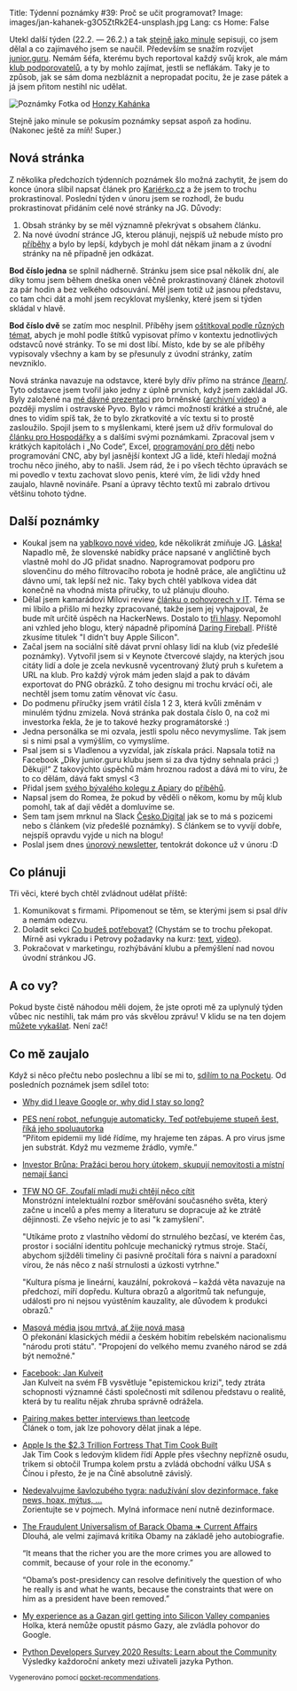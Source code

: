 Title: Týdenní poznámky #39: Proč se učit programovat?
Image: images/jan-kahanek-g3O5ZtRk2E4-unsplash.jpg
Lang: cs
Home: False


Utekl další týden (22.2. — 26.2.) a tak [stejně jako minule]({filename}/2021-02-19_tydenni-poznamky-38-klub-zacina-vydelavat.md) sepisuji, co jsem dělal a co zajímavého jsem se naučil. Především se snažím rozvíjet [junior.guru](https://junior.guru/). Nemám šéfa, kterému bych reportoval každý svůj krok, ale mám [klub podporovatelů](https://junior.guru/club/), a ty by mohlo zajímat, jestli se neflákám. Taky je to způsob, jak se sám doma nezbláznit a nepropadat pocitu, že je zase pátek a já jsem přitom nestihl nic udělat.

![Poznámky]({static}/images/jan-kahanek-g3O5ZtRk2E4-unsplash.jpg)
Fotka od [Honzy Kahánka](https://unsplash.com/@honza_kahanek)

Stejně jako minule se pokusím poznámky sepsat aspoň za hodinu. (Nakonec ještě za míň! Super.)


## Nová stránka

Z několika předchozích týdenních poznámek šlo možná zachytit, že jsem do konce února slíbil napsat článek pro [Kariérko.cz](https://karierko.cz/) a že jsem to trochu prokrastinoval. Poslední týden v únoru jsem se rozhodl, že budu prokrastinovat přidáním celé nové stránky na JG. Důvody:

1. Obsah stránky by se měl významně překrývat s obsahem článku.
2. Na nové úvodní stránce JG, kterou plánuji, nejspíš už nebude místo pro [příběhy](https://junior.guru/#stories) a bylo by lepší, kdybych je mohl dát někam jinam a z úvodní stránky na ně případně jen odkázat.

**Bod číslo jedna** se splnil nádherně. Stránku jsem sice psal několik dní, ale díky tomu jsem během dneška onen věčně prokrastinovaný článek zhotovil za pár hodin a bez velkého odsouvání. Měl jsem totiž už jasnou představu, co tam chci dát a mohl jsem recyklovat myšlenky, které jsem si týden skládal v hlavě.

**Bod číslo dvě** se zatím moc nesplnil. Příběhy jsem [oštítkoval podle různých témat](https://github.com/honzajavorek/junior.guru/blob/master/juniorguru/data/stories.yml), abych je mohl podle štítků vypisovat přímo v kontextu jednotlivých odstavců nové stránky. To se mi dost líbí. Místo, kde by se ale příběhy vypisovaly všechny a kam by se přesunuly z úvodní stránky, zatím nevzniklo.

Nová stránka navazuje na odstavce, které byly dřív přímo na stránce [/learn/](https://junior.guru/learn/). Tyto odstavce jsem tvořil jako jedny z úplně prvních, když jsem zakládal JG. Byly založené na [mé dávné prezentaci](https://honzajavorek.github.io/jak-se-naucit-programovat/jak-se-naucit-programovat/) pro brněnské ([archivní video](https://www.youtube.com/watch?v=B8DYsKDz63Y)) a později myslím i ostravské Pyvo. Bylo v rámci možností krátké a stručné, ale dnes to vidím spíš tak, že to bylo zkratkovité a víc textu si to prostě zasloužilo. Spojil jsem to s myšlenkami, které jsem už dřív formuloval do [článku pro Hospodářky](https://nazory.ihned.cz/c7-66842510-ofofc-cf514314230baa8) a s dalšími svými poznámkami. Zpracoval jsem v krátkých kapitolách i „No Code“, Excel, [programování pro děti](https://junior.guru/motivation/#kids) nebo programování CNC, aby byl jasnější kontext JG a lidé, kteří hledají možná trochu něco jiného, aby to našli. Jsem rád, že i po všech těchto úpravách se mi povedlo v textu zachovat slovo penis, které vím, že lidi vždy hned zaujalo, hlavně novináře. Psaní a úpravy těchto textů mi zabralo drtivou většinu tohoto týdne.


## Další poznámky

- Koukal jsem na [yablkovo nové video](https://www.youtube.com/watch?v=3-wsqhCK-wU), kde několikrát zmiňuje JG. [Láska!](https://twitter.com/honzajavorek/status/1365023949176909833) Napadlo mě, že slovenské nabídky práce napsané v angličtině bych vlastně mohl do JG přidat snadno. Naprogramovat podporu pro slovenčinu do mého filtrovacího robota je hodně práce, ale angličtinu už dávno umí, tak lepší než nic. Taky bych chtěl yablkova videa dát konečně na vhodná místa příručky, to už plánuju dlouho.
- Dělal jsem kamarádovi Mílovi review [článku o pohovorech v IT](https://milavotradovec.cz/blog/pairing-makes-better-interviews-than-leetcode/). Téma se mi líbilo a přišlo mi hezky zpracované, takže jsem jej vyhajpoval, že bude mít určitě úspěch na HackerNews. Dostalo to [tři hlasy](https://news.ycombinator.com/item?id=26238905). Nepomohl ani vzhled jeho blogu, který nápadně připomíná [Daring Fireball](https://daringfireball.net/). Příště zkusíme titulek "I didn't buy Apple Silicon".
- Začal jsem na sociální sítě dávat první ohlasy lidí na klub (viz předešlé poznámky). Vytvořil jsem si v Keynote čtvercové slajdy, na kterých jsou citáty lidí a dole je zcela nevkusně vycentrovaný žlutý pruh s kuřetem a URL na klub. Pro každý výrok mám jeden slajd a pak to dávám exportovat do PNG obrázků. Z toho designu mi trochu krvácí oči, ale nechtěl jsem tomu zatím věnovat víc času.
- Do podmenu příručky jsem vrátil čísla 1 2 3, která kvůli změnám v minulém týdnu zmizela. Nová stránka pak dostala číslo 0, na což mi investorka řekla, že je to takové hezky programátorské :)
- Jedna personálka se mi ozvala, jestli spolu něco nevymyslíme. Tak jsem si s nimi psal a vymýšlím, co vymyslíme.
- Psal jsem si s Vladlenou a vyzvídal, jak získala práci. Napsala totiž na Facebook „Díky junior.guru klubu jsem si za dva týdny sehnala práci ;) Děkuji!“ Z takovýchto úspěchů mám hroznou radost a dává mi to víru, že to co dělám, dává fakt smysl <3
- Přidal jsem [svého bývalého kolegu z Apiary](https://www.podnikatel.cz/clanky/na-kvetinove-farme-vsazeji-na-cerstvost-a-lokalnost-jak-jejich-byznys-funguje/) do [příběhů](https://junior.guru/#stories).
- Napsal jsem do Romea, že pokud by věděli o někom, komu by můj klub pomohl, tak ať dají vědět a domluvíme se.
- Sem tam jsem mrknul na Slack [Česko.Digital](https://cesko.digital/) jak se to má s pozicemi nebo s článkem (viz předešlé poznámky). S článkem se to vyvíjí dobře, nejspíš opravdu vyjde u nich na blogu!
- Poslal jsem dnes [únorový newsletter](https://us3.campaign-archive.com/?u=7d3f89ef9b2ed953ddf4ff5f6&id=0084d29320), tentokrát dokonce už v únoru :D


## Co plánuji

Tři věci, které bych chtěl zvládnout udělat příště:

1. Komunikovat s firmami. Připomenout se těm, se kterými jsem si psal dřív a nemám odezvu.
2. Doladit sekci [Co budeš potřebovat?](https://junior.guru/learn/#requirements) (Chystám se to trochu překopat. Mírně asi vykradu i Petrovy požadavky na kurz: [text](https://naucse.python.cz/2021/online-jaro/adm/intro/), [video](https://www.youtube.com/watch?v=so10Ud-YlKE&feature=youtu.be)).
3. Pokračovat v marketingu, rozhýbávání klubu a přemýšlení nad novou úvodní stránkou JG.


## A co vy?

Pokud byste čistě náhodou měli dojem, že jste oproti mě za uplynulý týden vůbec nic nestihli, tak mám pro vás skvělou zprávu! V klidu se na ten dojem [můžete vykašlat]({filename}/2020-06-04_neni-to-zavod.md). Není zač!


## Co mě zaujalo

Když si něco přečtu nebo poslechnu a líbí se mi to, [sdílím to na Pocketu](https://getpocket.com/@honzajavorek). Od posledních poznámek jsem sdílel toto:

-   [Why did I leave Google or, why did I stay so long?](https://paygo.media/p/25171)
-   [PES není robot, nefunguje automaticky. Teď potřebujeme stupeň šest, říká jeho spoluautorka](https://www.irozhlas.cz/zpravy-domov/pes-struktura-ukazatele-nakazeni-komunitni-sireni-lenka-pribylova_2102200630_jab)<br>“Přitom epidemii my lidé řídíme, my hrajeme ten zápas. A pro virus jsme jen substrát. Když mu vezmeme žrádlo, vymře.”
-   [Investor Brůna: Pražáci berou hory útokem, skupují nemovitosti a místní nemají šanci](https://hlidacipes.org/investor-bruna-prazaci-berou-hory-utokem-skupuji-nemovitosti-a-mistni-nemaji-sanci/)
-   [TFW NO GF. Zoufalí mladí muži chtějí něco cítit](https://finmag.penize.cz/kaleidoskop/424632-tfw-no-gf-zoufali-mladi-muzi-chteji-neco-citit)<br>Monstrózní intelektuální rozbor směřování současného světa, který začne u incelů a přes memy a literaturu se dopracuje až ke ztrátě dějinnosti. Ze všeho nejvíc je to asi "k zamyšlení".

    "Utíkáme proto z vlastního vědomí do strnulého bezčasí, ve kterém čas, prostor i sociální identitu pohlcuje mechanický rytmus stroje. Stačí, abychom sjížděli timeliny či pasivně pročítali fóra s naivní a paradoxní vírou, že nás něco z naší strnulosti a úzkosti vytrhne."

    "Kultura písma je lineární, kauzální, pokroková – každá věta navazuje na předchozí, míří dopředu. Kultura obrazů a algoritmů tak nefunguje, události pro ni nejsou vyústěním kauzality, ale důvodem k produkci obrazů."

-   [Masová média jsou mrtvá, ať žije nová masa](https://www.mediar.cz/masova-media-jsou-mrtva-at-zije-nova-masa/)<br>O překonání klasických médií a českém hobitím rebelském nacionalismu "národu proti státu". "Propojení do velkého memu zvaného národ se zdá být nemožné."
-   [Facebook: Jan Kulveit](https://www.facebook.com/kulveit/posts/10157508084405108)<br>Jan Kulveit na svém FB vysvětluje "epistemickou krizi", tedy ztráta schopnosti významné části společnosti mít sdílenou představu o realitě, která by tu realitu nějak zhruba správně odrážela.
-   [Pairing makes better interviews than leetcode](https://milavotradovec.cz/blog/pairing-makes-better-interviews-than-leetcode/)<br>Článek o tom, jak lze pohovory dělat jinak a lépe.
-   [Apple Is the $2.3 Trillion Fortress That Tim Cook Built](https://www.bloomberg.com/news/features/2021-02-09/this-is-how-tim-cook-transformed-apple-aapl-after-steve-jobs)<br>Jak Tim Cook s ledovým klidem řídí Apple přes všechny nepřízně osudu, trikem si obtočil Trumpa kolem prstu a zvládá obchodní válku USA s Čínou i přesto, že je na Číně absolutně závislý.
-   [Nedevalvujme šavlozubého tygra: nadužívání slov dezinformace, fake news, hoax, mýtus, …](http://markething.cz/dezinformace-hoax-mytus)<br>Zorientujte se v pojmech. Mylná informace není nutně dezinformace.
-   [The Fraudulent Universalism of Barack Obama ❧ Current Affairs](https://www.currentaffairs.org/2020/12/the-fraudulent-universalism-of-barack-obama)<br>Dlouhá, ale velmi zajímavá kritika Obamy na základě jeho autobiografie.

    “It means that the richer you are the more crimes you are allowed to commit, because of your role in the economy.”

    “Obama’s post-presidency can resolve definitively the question of who he really is and what he wants, because the constraints that were on him as a president have been removed.”

-   [My experience as a Gazan girl getting into Silicon Valley companies](https://daliaawad28.medium.com/my-experience-as-a-gazan-girl-getting-into-silicon-valley-companies-488062d769a1)<br>Holka, která nemůže opustit pásmo Gazy, ale zvládla pohovor do Google.
-   [Python Developers Survey 2020 Results: Learn about the Community](http://feedproxy.google.com/~r/PythonSoftwareFoundationNews/~3/v6DGTOxHRDQ/python-developers-survey-2020-results.html)<br>Výsledky každoroční ankety mezi uživateli jazyka Python.

<small>Vygenerováno pomocí <a href="https://pypi.org/project/pocket-recommendations/">pocket-recommendations</a>.</small>
